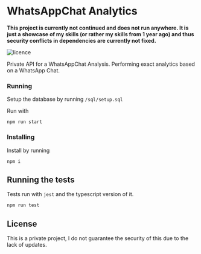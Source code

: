 # WhatsAppChat Analytics

**This project is currently not continued and does not run anywhere. It is just a showcase of my skills (or rather my skills from 1 year ago) and thus security conflicts in dependencies are currently not fixed.**

![licence](https://img.shields.io/badge/licence-PRIVATE-orange.svg)

Private API for a WhatsAppChat Analysis. Performing exact analytics based on a WhatsApp Chat.

### Running

Setup the database by running ``/sql/setup.sql``

Run with 
````
npm run start
````

### Installing

Install by running 

```
npm i
```


## Running the tests

Tests run with ``jest`` and the typescript version of it.

````
npm run test
````

## License

This is a private project, I do not guarantee the security of this due to the lack of updates.
